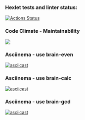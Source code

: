 ### Hexlet tests and linter status:

[![Actions Status](https://github.com/IvanFoksha/python-project-49/actions/workflows/hexlet-check.yml/badge.svg)](https://github.com/IvanFoksha/python-project-49/actions)

### Code Climate - Maintainability

<a href="https://codeclimate.com/github/IvanFoksha/python-project-49/maintainability"><img src="https://api.codeclimate.com/v1/badges/d6d20eb15880e1dba659/maintainability" /></a>

### Asciinema - use brain-even

[![asciicast](https://asciinema.org/a/9izBYnz0uB5aOPZ1lcIr8r4vt.svg)](https://asciinema.org/a/9izBYnz0uB5aOPZ1lcIr8r4vt)

### Asciinema - use brain-calc

[![asciicast](https://asciinema.org/a/n78vCv2ftX95A6ep232XzdzHt.svg)](https://asciinema.org/a/n78vCv2ftX95A6ep232XzdzHt)

### Asciinema - use brain-gcd

[![asciicast](https://asciinema.org/a/xhqycnwwoD40JIvWWdcm95eMJ.svg)](https://asciinema.org/a/xhqycnwwoD40JIvWWdcm95eMJ)
